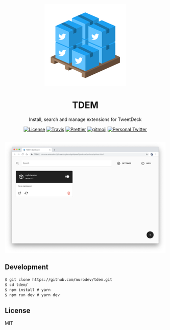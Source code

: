<div align='center'>

  <a href='https://github.com/nurodev/tdem/releases'>
    <img alt='TweetDeck Extension Manager' width='256px' src='./assets/icon-1024.png' />
  </a>

  <h1> TDEM </h1>
  <p> Install, search and manage extensions for TweetDeck </p>

  [![License](https://img.shields.io/badge/license-mit-blue.svg?longCache=true&style=for-the-badge)](http://www.gnu.org/licenses/) 
  [![Travis](https://img.shields.io/travis/NuroDev/TDEM/webpack.svg?style=for-the-badge)](https://travis-ci.org/NuroDev/TDEM) 
  [![Prettier](https://img.shields.io/badge/code--style-%20prettier-c596c7.svg?longCache=true&style=for-the-badge)](https://prettier.io/) 
  [![gitmoji](https://img.shields.io/badge/gitmoji-%20%F0%9F%98%9C%20%F0%9F%98%8D-FFDD67.svg?longCache=true&style=for-the-badge)](https://gitmoji.carloscuesta.me/) 
  [![Personal Twitter](https://img.shields.io/badge/-@nurodev-03A9F4.svg?logo=twitter&logoColor=white&longCache=true&style=for-the-badge)](https://twitter.com/nurodev)

  <br />
</div>

<img alt='Screenshot' src='./assets/screenshot.png' />

## Development

```shell
$ git clone https://github.com/nurodev/tdem.git
$ cd tdem/
$ npm install # yarn
$ npm run dev # yarn dev
```

## License

MIT
